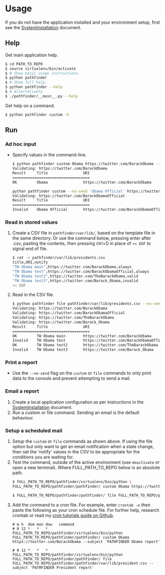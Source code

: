 # Usage

If you do not have the application installed and your environment setup, first see the [SystemInstallation](SystemInstallation.md) document.

## Help

Get main application help.

```bash
$ cd PATH_TO_REPO
$ source virtualenv/bin/activate
$ # Show basic usage instructions.
$ python pathfinder
$ # Show full help.
$ python pathfinder --help
$ # Alternatively
$ ./pathfinder/__main__.py --help
```

Get help on a command.

```bash
$ python pathfinder custom -h
```


## Run

### Ad hoc input

* Specify values in the command-line.

    ```bash
    $ python pathfinder custom Obama https://twitter.com/BarackObama --no-send
    Validating: https://twitter.com/BarackObama
    Result     Title                URI
    ===================================
    OK         Obama                https://twitter.com/BarackObama

    python pathfinder custom --no-send 'Obama Official' https://twitter.com/BarackObamaOfficial
    Validating: https://twitter.com/BarackObamaOfficial
    Result     Title                URI
    ===================================
    Invalid    Obama Official       https://twitter.com/BarackObamaOfficial
    ```

### Read in stored values

1. Create a CSV file in `pathfinder/var/lib/`, based on the template file in the same directory. Or use the command below, pressing enter after .csv,  pasting the contents, then pressing ctrl+D in place of `<< EOF` to signal end of file.
    ```bash
    $ cat -> pathfinder/var/lib/presidents.csv
    title,URI,notify
    "TW Obama main",https://twitter.com/BarackObama,always
    "TW Obama test",https://twitter.com/BarackObamaOfficial,always
    "TW Obama test2",https://twitter.com/TheBarackObama,valid
    "TW Obama test3",https://twitter.com/Barack_Obama,invalid
    << EOF
    ```
2. Read in the CSV file.

    ```bash
    $ python pathfinder file pathfinder/var/lib/presidents.csv --no-send
    Validating: https://twitter.com/BarackObama
    Validating: https://twitter.com/BarackObamaOfficial
    Validating: https://twitter.com/TheBarackObama
    Validating: https://twitter.com/Barack_Obama
    Result     Title                URI
    ===================================
    OK         TW Obama main        https://twitter.com/BarackObama
    Invalid    TW Obama test        https://twitter.com/BarackObamaOfficial
    OK         TW Obama test2       https://twitter.com/TheBarackObama
    Invalid    TW Obama test3       https://twitter.com/Barack_Obama
    ```

### Print a report

* Use the `--no-send` flag on the `custom` or `file` commands to only print data to the console and prevent attempting to send a mail.

### Email a report

1. Create a local application configuration as per instructions in the [SystemInstallation](SystemInstallation.md) document.
2. Run a custom or file command. Sending an email is the default behaviour.


### Setup a scheduled mail

1. Setup the `custom` or `file` commands as shown above. If using the file option but only want to get an email notification when a state change, then set the 'notify' values in the CSV to be appropriate for the conditions you are waiting for.
2. Test the command, outside of the active environment (use `deactivate` or open a new terminal). Where FULL_PATH_TO_REPO below is an absolute path.
    ```bash
    $ FULL_PATH_TO_REPO/pathfinder/virtualenv/bin/python \
    FULL_PATH_TO_REPO/pathfinder/pathfinder/ custom Obama https://twitter.com/BarackObama --subject 'PATHFINDER Obama report'

    $ FULL_PATH_TO_REPO/pathfinder/pathfinder/ file FULL_PATH_TO_REPO/pathfinder/pathfinder/var/lib/president.csv --subject 'PATHFINDER President report'
    ```
3. Add the command to a cron file. For example, enter `crontab -e` then paste the following as your cron schedule file. For further help, research crontab or read my [cron tutorials guide on Github](https://github.com/MichaelCurrin/learn-to-code/tree/master/bash/tutorials/cron).
    ```
    # m h  dom mon dow   command
    # 0 12 *   *   *     FULL_PATH_TO_REPO/pathfinder/virtualenv/bin/python FULL_PATH_TO_REPO/pathfinder/pathfinder/ custom Obama https://twitter.com/BarackObama --subject 'PATHFINDER Obama report'

    # 0 12 *   *   *     FULL_PATH_TO_REPO/pathfinder/virtualenv/bin/python FULL_PATH_TO_REPO/pathfinder/pathfinder/ file FULL_PATH_TO_REPO/pathfinder/pathfinder/var/lib/president.csv --subject 'PATHFINDER President report'
    ```

